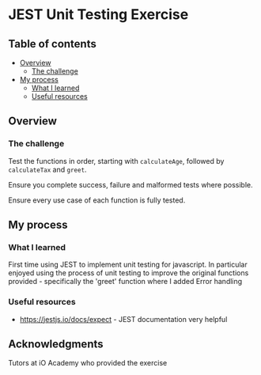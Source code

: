 <h1>JEST Unit Testing Exercise</h1>

## Table of contents

- [Overview](#overview)
  - [The challenge](#the-challenge)
- [My process](#my-process)
  - [What I learned](#what-i-learned)
  - [Useful resources](#useful-resources)

## Overview

### The challenge

Test the functions in order, starting with `calculateAge`, followed by `calculateTax` and `greet`.

Ensure you complete success, failure and malformed tests where possible.

Ensure every use case of each function is fully tested.

## My process

### What I learned

First time using JEST to implement unit testing for javascript. In particular enjoyed using the process of unit testing to improve the original functions provided - specifically the 'greet' function where I added Error handling

### Useful resources

- https://jestjs.io/docs/expect - JEST documentation very helpful

## Acknowledgments

Tutors at iO Academy who provided the exercise

